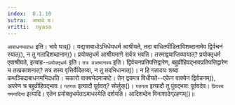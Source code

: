 ```yaml
---
index:  8.1.10
sutra:  आबाधे च।
vritti:  nyasa
---
```



`आबाधनभावाधः` इति। भावे घञ्()। यद्यत्राबाधोऽभिधेयधर्म आश्रीयते, तदा बाधितपीडिताविशब्दानामेव द्विर्वचनं स्यात्(), न तु गतादिशब्दानाम्()। प्रयोक्तृधर्म आश्रीयमाणे सर्वत्र भवति। तस्माद्व्याप्तिव्यायात्? प्रयोक्तृधर्म एवाश्रीयते, इत्याह--`प्रयोक्तृधर्मः` इति। `तत्र वत्र्तमानस्य` इति। द्विर्वचनप्रतिपत्तिद्वारेण, बहुव्रीहिवद्भावप्रतिपत्तिद्वारेण च तत्प्रकाशनात्? तत्र तस्य वृत्तिर्वेदितव्या, न तु तदभिधानात्()। न हि गतादयः शब्दा कथञ्चिदाबाधनमभिदधति। चकारो वाक्यभेदमाचष्टे। तेन द्वयमत्र विधीयते--एकेन वाक्येन द्विर्वचनम्(), अपरेण च बहुव्रीहिवद्भावः। `गतगतः` इत्यादौ पूर्ववत्? सोर्लुक्()। `गतगता` इत्यादौ तु पुंवद्भावः पूर्ववदेव। `प्रियस्य गमनादिना` इत्यादि। एतेन प्रयोक्तृधर्मताऽबाधस्येति दर्शयति। आदिशब्देन विनाशादेग्र्रहणम्()॥
